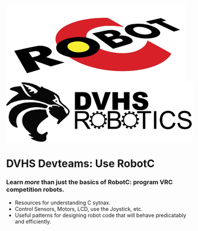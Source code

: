 ![logo](_media/robotc.png)
![logo](_media/dvhslogo.png)
# DVHS Devteams: Use RobotC

### Learn *more* than just the basics of RobotC: program VRC competition robots.

- Resources for understanding C sytnax.
- Control Sensors, Motors, LCD, use the Joystick, etc.
- Useful patterns for designing robot code that will behave predicatably and efficiently.